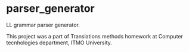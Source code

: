 # parser_generator
LL grammar parser generator.

This project was a part of Translations methods homework at Computer tecnhologies department, ITMO University.
